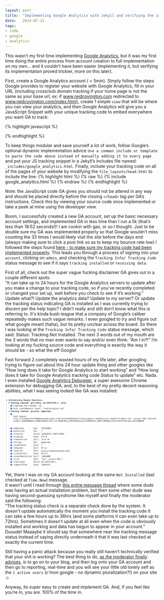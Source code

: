 ```yaml
---
layout: post
title:  "Implementing Google Analytics with Jekyll and verifying the implimentation"
date:   2014-07-21
tags:
- code
- google
- analytics
---
```


This wasn’t my first time implementing <a href='http://www.google.com/analytics/'>Google Analytics</a>, but it was my first time doing the entire process from account creation to full implementation on my own… and <span class='tooltip' title='easyaspie.jpg'>it couldn’t have been easier</span> (implementing it, but verifying its implementation proved trickier, more on this later).

First, create a Google Analytics account ( < 5min). Simply follow the steps Google provides to register your website with Google Analytics, fill in your URL (including cross/sub domain tracking if your home page is not the same as your base url; ex: if www.reidcovington.com redirected to www.reidcovington.com/index.html), create 1 simple `view` that will be where you can view your analytics, and then Google Analytics will give you a JavaScript Snippet with your unique tracking code to embed everywhere you want GA to track:

{% highlight javascript %}
  <script>
      (function(i,s,o,g,r,a,m){i['GoogleAnalyticsObject']=r;i[r]=i[r]||function(){
      (i[r].q=i[r].q||[]).push(arguments)},i[r].l=1*new Date();a=s.createElement(o),
      m=s.getElementsByTagName(o)[0];a.async=1;a.src=g;m.parentNode.insertBefore(a,m)
      })(window,document,'script','//www.google-analytics.com/analytics.js','ga');

      ga('create', 'UA-52973139-1', 'auto');
      ga('send', 'pageview');

</script>
{% endhighlight %}

To keep things modular and save yourself a lot of work, follow Google’s optional dynamic implementation advice `Use a common include or template to paste the code above instead of manually adding it to every page`
and put your JS tracking snippet in a Jekyll’s includes file named: `_includes/google_analytics.html`.
Finally, include your tracking code on all of the pages of your website by modifying the `file_layouts/head.html` to include the line:
{% highlight html %}
{% raw %}
  {% include google_analytics.html %}
{% endraw %}
{% endhighlight %}

Note: the JavaScript code GA gives you should not be altered in any way and should be placed directly before the closing `</head>` tag per GA’s instructions. Check this by viewing your source code once implemented or <span class='tooltip' title='googleansource.png'>take a peek at mine using the developer view</span>.

Boom, I successfully created a new GA account, set up the basic necessary account settings, and implemented GA in less time than I run a 5k (that’s less than 18:52 seconds!)! <span class='tooltip' title='zoolander-gas-fight-o.gif'>I am cookin with gas, or so I thought</span>. Just to be double sure my GA was implemented properly so that Google wouldn’t miss counting the 33 times I would likely visit the site before the days end (always making sure to click a post link so as to keep my bounce rate low) I followed the steps found <a href='https://support.google.com/analytics/answer/1008083?hl=en'>here - to make sure my tracking code had been implemented properly</a>. This leads you through a process of signing into your `account`, clicking on `admin`, and checking the `Tracking Info/ Tracking Code` status message to see if it says `tracking installed` or `receiving data`.

First of all, check out the super vague fucking disclaimer GA gives out in a couple different spots:<br>
“It can take up to 24 hours for the Google Analytics servers to update after you make a change to your tracking code, so if you’ve recently completed or changed your set up, wait before you check to see if it’s working.”<br>
Update what?! Update the analytics data? Update to my server? Or update the tracking status indicating GA is installed as I was currently trying to discern per the help topic? I didn’t really and still don’t know what this is referring to. It's kinda <span class='tooltip' title='bushleague.jpg'>bush league</span> that a company of Google’s caliber repeatedly makes such vague remarks. I even googled to try and figure out what google meant (haha), but its pretty unclear across the board.
So there I was looking at the `Tracking Info/ Tracking Code` status message, which said: <span class='tooltip' title='trackingnotinstalled.png'>Status: Tracking Not Installed</span>. The next 3 words out of my mouth are the 3 words that no man ever wants to say and/or even think: <span class='tooltip' title='amiin1.jpg'>_“Am I in?!”_</span> I’m looking at my fucking source code and everything is exactly the way it should be - so what the eff Google!

Fast forward <span class='tooltip' title='wastetime.jpg'>2 completely wasted hours of my life</span> later, after googling trying to figure out about this 24 hour update thing and other googles like “How long does it take for Google Analytics to start working” and “How long does it take for Google Analytics tracking code Status to update” etc. Nada. I even installed <a href='https://chrome.google.com/webstore/detail/google-analytics-debugger/jnkmfdileelhofjcijamephohjechhna?hl=en'>Google Analytics Debugger</a>, a super awesome Chrome extension for debugging GA, and, to the best of my pretty decent reasoning abilities, what I was seeing looked like GA was installed:<br><br>
<img src='/assets/chromedebugger.jpg' alt='chrome debugger screen shot'>

Yet, there I was on my GA account looking at the same `Not Installed` (last checked at `Time.Now`) message.<br>
It wasn’t until I read through <a href='https://productforums.google.com/forum/#!topic/analytics/EZlRmgOCRew'>this entire message thread</a> where some dude was having an actual installation problem, but then some other dude was having second-guessing syndrome like myself and finally the moderator said the following:<br> “The tracking status check is a separate check done by the system. It doesn't update automatically the moment you install the tracking code
It can take a few hours up to 36hrs (and some platforms it can even take up to 72hrs).
Sometimes it doesn’t update at all even when the code is obviously installed and working and data has begun to appear in your account.”<br>
Duuude! Maaaybe it should say that somewhere near the tracking message status instead of saying directly underneath it that it was last checked at exactly the current time.

Still having a panic attack because you really still haven’t technically verified that your shit is working? The best thing to do, <a href='https://productforums.google.com/forum/#!topic/analytics/EZlRmgOCRew'>as the moderator finally advises</a>, is to go on to your blog, and then log onto your GA account and then go to reporting, real-time and you will see your little old lonely self as the `1 active users` (c'mon google - no dynamic pluralization?!) on your site ☺

Anyway, its super easy to create and implement GA. And, if you <span class='tooltip' title='amiin.jpg'>feel like you’re in, you are. 100% of the time in</span>.
